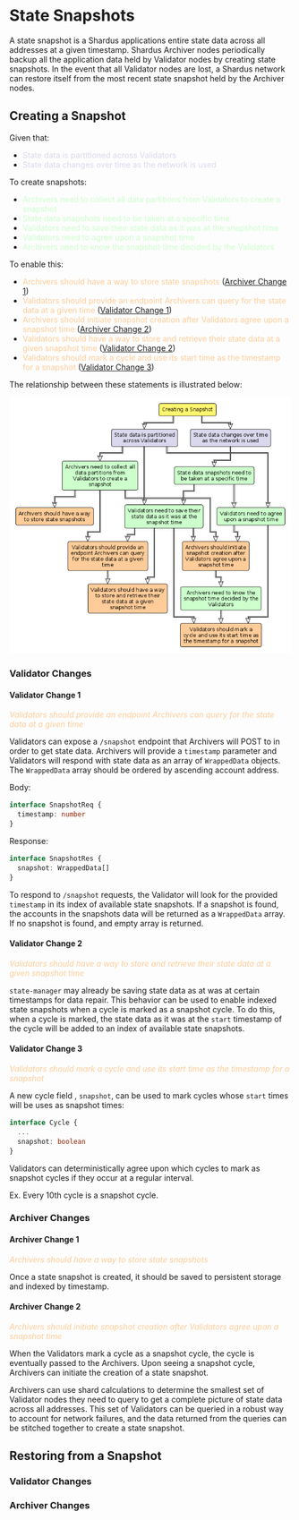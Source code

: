 # State Snapshots

A state snapshot is a Shardus applications entire state data across all addresses at a given timestamp.
Shardus Archiver nodes periodically backup all the application data held by Validator nodes by creating state snapshots.
In the event that all Validator nodes are lost, a Shardus network can restore itself from the most recent state snapshot held by the Archiver nodes.

## Creating a Snapshot

Given that: 

* <span style="color: #dad8ed">State data is partitioned across Validators</span>
* <span style="color: #dad8ed">State data changes over time as the network is used</span>

To create snapshots:

* <span style="color: #ccffcc">Archivers need to collect all data partitions from Validators to create a snapshot</span>
* <span style="color: #ccffcc">State data snapshots need to be taken at a specific time</span>
* <span style="color: #ccffcc">Validators need to save their state data as it was at the snapshot time</span>
* <span style="color: #ccffcc">Validators need to agree upon a snapshot time</span>
* <span style="color: #ccffcc">Archivers need to know the snapshot time decided by the Validators</span>

To enable this:

* <span style="color: #ffcc99">Archivers should have a way to store state snapshots</span> ([Archiver Change 1](#archiver-change-1))
* <span style="color: #ffcc99">Validators should provide an endpoint Archivers can query for the state data at a given time</span> ([Validator Change 1](#validator-change-1))
* <span style="color: #ffcc99">Archivers should initiate snapshot creation after Validators agree upon a snapshot time</span> ([Archiver Change 2](#archiver-change-2))
* <span style="color: #ffcc99">Validators should have a way to store and retrieve their state data at a given snapshot time</span> ([Validator Change 2](#validator-change-2))
* <span style="color: #ffcc99">Validators should mark a cycle and use its start time as the timestamp for a snapshot</span> ([Validator Change 3](#validator-change-3))

The relationship between these statements is illustrated below:

![State Snapshot Creation Outline](state-snapshot-creation-outline.png)

### Validator Changes

#### Validator Change 1

*<span style="color: #ffcc99">Validators should provide an endpoint Archivers can query for the state data at a given time</span>*

Validators can expose a `/snapshot` endpoint that Archivers will POST to in order to get state data.
Archivers will provide a `timestamp` parameter and Validators will respond with state data as an array of `WrappedData` objects.
The `WrappedData` array should be ordered by ascending account address.

Body:

``` ts
interface SnapshotReq {
  timestamp: number
}
```

Response:

```ts
interface SnapshotRes {
  snapshot: WrappedData[]
}
```

To respond to `/snapshot` requests, the Validator will look for the provided `timestamp` in its index of available state snapshots.
If a snapshot is found, the accounts in the snapshots data will be returned as a `WrappedData` array.
If no snapshot is found, and empty array is returned.

#### Validator Change 2

*<span style="color: #ffcc99">Validators should have a way to store and retrieve their state data at a given snapshot time</span>*

`state-manager` may already be saving state data as at was at certain timestamps for data repair.
This behavior can be used to enable indexed state snapshots when a cycle is marked as a snapshot cycle.
To do this, when a cycle is marked, the state data as it was at the `start` timestamp of the cycle will be added to an index of available state snapshots.

#### Validator Change 3

*<span style="color: #ffcc99">Validators should mark a cycle and use its start time as the timestamp for a snapshot</span>*

A new cycle field , `snapshot`, can be used to mark cycles whose `start` times will be uses as snapshot times:

```ts
interface Cycle {
  ...
  snapshot: boolean
}
```

Validators can deterministically agree upon which cycles to mark as snapshot cycles if they occur at a regular interval.

Ex. Every 10th cycle is a snapshot cycle.

### Archiver Changes

#### Archiver Change 1

*<span style="color: #ffcc99">Archivers should have a way to store state snapshots</span>*

Once a state snapshot is created, it should be saved to persistent storage and indexed by timestamp.

#### Archiver Change 2

*<span style="color: #ffcc99">Archivers should initiate snapshot creation after Validators agree upon a snapshot time</span>*

When the Validators mark a cycle as a snapshot cycle, the cycle is eventually passed to the Archivers.
Upon seeing a snapshot cycle, Archivers can initiate the creation of a state snapshot.

Archivers can use shard calculations to determine the smallest set of Validator nodes they need to query to get a complete picture of state data across all addresses.
This set of Validators can be queried in a robust way to account for network failures, and the data returned from the queries can be stitched together to create a state snapshot.

## Restoring from a Snapshot

### Validator Changes

### Archiver Changes
